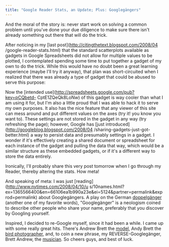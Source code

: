 ```yaml
---
title: "Google Reader Stats, an Update; Plus: Googlegängers"
---
```

And the moral of the story is: never start work on solving a common problem
until you've done your due diligence to make sure there isn't already
something out there that will do the trick.

  
After noticing in my [last post](http://citingthetext.blogspot.com/2008/04
/google-reader-stats.html) that the standard scatterplots available as gadgets
in Google Spreadsheets did not allow for multiple values to be plotted, I
contemplated spending some time to put together a gadget of my own to do the
trick. While this would have no doubt been a great learning experience (maybe
I'll try it anyway), that plan was short-circuited when I realized that there
was already a type of gadget that could be abused to serve this purpose:

  
  
  
Now the [intended use](http://spreadsheets.google.com/pub?key=pCQbetd-
CptE1ZQeQk8LoNw) of this gadget is way cooler than what I am using it for, but
I'm also a little proud that I was able to hack it to serve my own purposes.
It also has the nice feature that any viewer of this site can mess around and
put different values on the axes (try it! you know you want to). These
settings are not stored in the gadget in any way (try refreshing the page);
however, Google has [just introduced](http://googleblog.blogspot.com/2008/04
/sharing-gadgets-just-got-better.html) a way to persist data and presumably
settings in a gadget. I wonder if it's effectively creating a shared document
or spreadsheet for each instance of the gadget and pulling the data that way,
which would be a similar structure as these embedded gadgets, or if it's a
different way to store the data entirely.

  
Ironically, I'll probably share this very post tomorrow when I go through my
Reader, thereby altering the stats. How meta!

  
And speaking of meta: I was just [reading](http://www.nytimes.com/2008/04/10/u
s/10names.html?ex=1365566400&en=66106ea1b990a23e&ei=5124&partner=permalink&exp
rod=permalink) about Googlegängers. A play on the German
[doppelgänger](http://en.wikipedia.org/wiki/Doppelganger) (another one of my
favorite words), "Googlegänger" is a neologism coined to describe other people
who share your name, preferably that you discover by Googling yourself.

  
Inspired, I decided to re-Google myself, since it had been a while. I came up
with some really great hits. There's Andrew Brett the
[model](http://www.modelmayhem.com/member.php?id=227664), Andy Brett the [bird
photographer](http://www.freewebs.com/andybrett/raritypics2002.htm), and, to
coin a new phrase, my REVERSE-Googlegänger, Brett Andrew, the
[musician](http://www.brettandrew.net/). So cheers guys, and best of luck.

